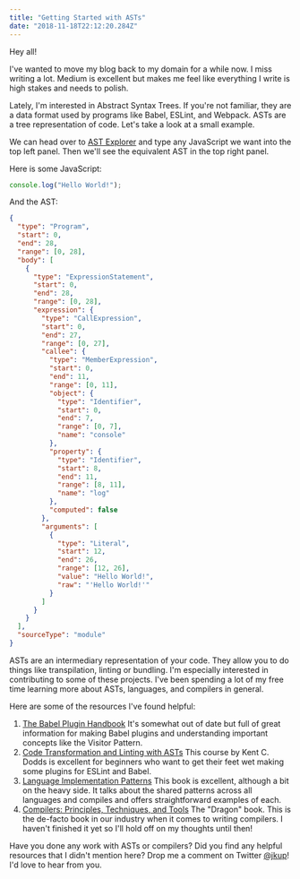 ```yaml
---
title: "Getting Started with ASTs"
date: "2018-11-18T22:12:20.284Z"
---
```


Hey all!

I've wanted to move my blog back to my domain for a while now. I miss writing a lot. Medium is excellent but makes me feel like everything I write is high stakes and needs to polish.

Lately, I'm interested in Abstract Syntax Trees. If you're not familiar, they are a data format used by programs like Babel, ESLint, and Webpack. ASTs are a tree representation of code. Let's take a look at a small example.

We can head over to [AST Explorer](https://astexplorer.net/) and type any JavaScript we want into the top left panel. Then we'll see the equivalent AST in the top right panel.

Here is some JavaScript:

```javascript
console.log("Hello World!");
```

And the AST:

```json
{
  "type": "Program",
  "start": 0,
  "end": 28,
  "range": [0, 28],
  "body": [
    {
      "type": "ExpressionStatement",
      "start": 0,
      "end": 28,
      "range": [0, 28],
      "expression": {
        "type": "CallExpression",
        "start": 0,
        "end": 27,
        "range": [0, 27],
        "callee": {
          "type": "MemberExpression",
          "start": 0,
          "end": 11,
          "range": [0, 11],
          "object": {
            "type": "Identifier",
            "start": 0,
            "end": 7,
            "range": [0, 7],
            "name": "console"
          },
          "property": {
            "type": "Identifier",
            "start": 8,
            "end": 11,
            "range": [8, 11],
            "name": "log"
          },
          "computed": false
        },
        "arguments": [
          {
            "type": "Literal",
            "start": 12,
            "end": 26,
            "range": [12, 26],
            "value": "Hello World!",
            "raw": "'Hello World!'"
          }
        ]
      }
    }
  ],
  "sourceType": "module"
}
```

ASTs are an intermediary representation of your code. They allow you to do things like transpilation, linting or bundling. I'm especially interested in contributing to some of these projects. I've been spending a lot of my free time learning more about ASTs, languages, and compilers in general.

Here are some of the resources I've found helpful:

1. [The Babel Plugin Handbook](https://github.com/jamiebuilds/babel-handbook/blob/master/translations/en/plugin-handbook.md) It's somewhat out of date but full of great information for making Babel plugins and understanding important concepts like the Visitor Pattern.
2. [Code Transformation and Linting with ASTs](https://frontendmasters.com/courses/linting-asts/) This course by Kent C. Dodds is excellent for beginners who want to get their feet wet making some plugins for ESLint and Babel.
3. [Language Implementation Patterns](http://a.co/d/b13e3q5) This book is excellent, although a bit on the heavy side. It talks about the shared patterns across all languages and compiles and offers straightforward examples of each.
4. [Compilers: Principles, Techniques, and Tools](https://www.amazon.com/Compilers-Principles-Techniques-Tools-2nd/dp/0321486811) The "Dragon" book. This is the de-facto book in our industry when it comes to writing compilers. I haven't finished it yet so I'll hold off on my thoughts until then!

Have you done any work with ASTs or compilers? Did you find any helpful resources that I didn't mention here? Drop me a comment on Twitter [@jkup](https://twitter.com/jkup)! I'd love to hear from you.

